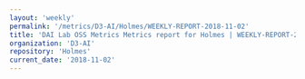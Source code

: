 ```yaml
---
layout: 'weekly'
permalink: '/metrics/D3-AI/Holmes/WEEKLY-REPORT-2018-11-02'
title: 'DAI Lab OSS Metrics Metrics report for Holmes | WEEKLY-REPORT-2018-11-02'
organization: 'D3-AI'
repository: 'Holmes'
current_date: '2018-11-02'
---
```

